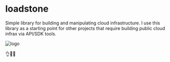 # loadstone
Simple library for building and manipulating cloud infrastructure.  I use this library as a starting point for other projects that require building public cloud infrax via API/SDK tools.

![logo](island.png)

👌🐱‍🐉

